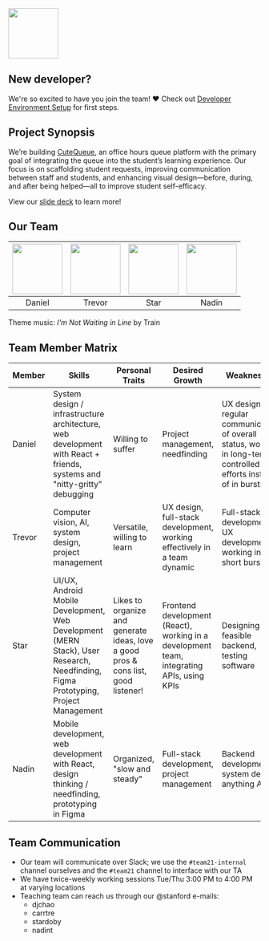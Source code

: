<img src="https://user-images.githubusercontent.com/17547686/232923961-5ab10cac-d10a-4b30-bc98-4382404f5d46.png" height="100"/> 

## New developer?
We're so excited to have you join the team! ❤️ Check out [Developer Environment Setup](https://github.com/StanfordCS194/spr23-Team21/wiki/Developer-Environment-Setup) for first steps.

## Project Synopsis
We’re building [CuteQueue](https://cutequeue.com), an office hours queue platform with the primary goal of integrating the queue into the student’s learning experience. Our focus is on scaffolding student requests, improving communication between staff and students, and enhancing visual design—before, during, and after being helped—all to improve student self-efficacy.

View our [slide deck](https://docs.google.com/presentation/d/1LIJww6Ob0awRWCRZLkpepNyvmm4GxHZ4CUdZkhcQdW0/edit#slide=id.g2509f774172_0_5) to learn more!

## Our Team
|<img src="https://danielchao.me/static/headshot-e7a1c7c21d50c340283c83926b7c830b.jpg" height="100"/>|<img src="https://user-images.githubusercontent.com/92066271/232921858-21811cae-3667-4886-af67-398c7524806c.jpg" height="100"/>|<img src="https://avatars.githubusercontent.com/u/70418247?v=4" height="100"/>|<img src="https://user-images.githubusercontent.com/17547686/232590724-2af6df5f-bf27-4e56-b71b-1c33d67cc07e.jpg" height="100"/>|
|:--:|:--:|:--:|:--:|
|Daniel|Trevor|Star|Nadin|



Theme music: _I'm Not Waiting in Line_ by Train

## Team Member Matrix
Member | Skills | Personal Traits | Desired Growth | Weaknesses
--- | --- | --- | --- | ---
Daniel | System design / infrastructure architecture, web development with React + friends, systems and "nitty-gritty" debugging | Willing to suffer | Project management, needfinding | UX design, regular communication of overall status, working in long-term controlled efforts instead of in bursts
Trevor | Computer vision, AI, system design, project management | Versatile, willing to learn | UX design, full-stack development, working effectively in a team dynamic | Full-stack development, UX development, working in short bursts 
Star | UI/UX, Android Mobile Development, Web Development (MERN Stack), User Research, Needfinding, Figma Prototyping, Project Management | Likes to organize and generate ideas, love a good pros & cons list, good listener! | Frontend development (React), working in a development team, integrating APIs, using KPIs | Designing feasible backend, testing software
Nadin | Mobile development, web development with React, design thinking / needfinding, prototyping in Figma | Organized, "slow and steady" | Full-stack development, project management | Backend development, system design, anything AI

## Team Communication
* Our team will communicate over Slack; we use the `#team21-internal` channel ourselves and the `#team21` channel to interface with our TA
* We have twice-weekly working sessions Tue/Thu 3:00 PM to 4:00 PM at varying locations
* Teaching team can reach us through our @stanford e-mails:
  * djchao
  * carrtre
  * stardoby
  * nadint